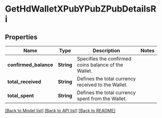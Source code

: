 # GetHdWalletXPubYPubZPubDetailsRi

## Properties

Name | Type | Description | Notes
------------ | ------------- | ------------- | -------------
**confirmed_balance** | **String** | Specifies the confirmed coins balance of the Wallet. | 
**total_received** | **String** | Defines the total currency received to the Wallet. | 
**total_spent** | **String** | Defines the total currency spent from the Wallet. | 

[[Back to Model list]](../README.md#documentation-for-models) [[Back to API list]](../README.md#documentation-for-api-endpoints) [[Back to README]](../README.md)


